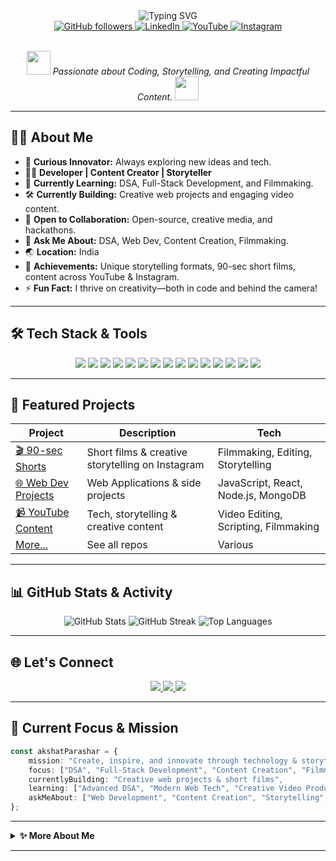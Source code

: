 <div align="center">
  <img src="https://readme-typing-svg.herokuapp.com?font=Fira+Code&weight=600&size=28&duration=4000&pause=1000&color=F7DF1E&center=true&vCenter=true&random=false&width=650&lines=Hi%2C+I'm+Akshat+Parashar!+%F0%9F%9A%80;Developer+%7C;Content+Creator+%7C;Storyteller+%7C;Turning+Ideas+into+Reality" alt="Typing SVG" />
</div>

<div align="center">
  <a href="https://github.com/akss23">
    <img src="https://img.shields.io/github/followers/akss23?label=Follow&style=social" alt="GitHub followers">
  </a>
 
  <a href="https://www.linkedin.com/in/akshat-parashar-9982b4256/">
    <img src="https://img.shields.io/badge/-LinkedIn-0A66C2?style=flat-square&logo=linkedin" alt="LinkedIn">
  </a>
  <a href="https://www.youtube.com/@aksacts/videos">
    <img src="https://img.shields.io/badge/-YouTube-FF0000?style=flat-square&logo=youtube&logoColor=white" alt="YouTube">
  </a>
  <a href="https://www.instagram.com/haii_akshat/">
    <img src="https://img.shields.io/badge/-Instagram-E4405F?style=flat-square&logo=instagram&logoColor=white" alt="Instagram">
  </a>
</div>

<br/>

<p align="center">
  <em>
    <img src="https://media.giphy.com/media/v1.Y2lkPTc5MGI3NjExOGZuaXhpY2p1c3JwM3J0OHd1aXp6bXZqZnM1eWc1Y2pveGkwMzl2dCZuZWFyPTQwMA8/gM5qFksULw54NMWyry/giphy.gif" width="38px" />
    Passionate about Coding, Storytelling, and Creating Impactful Content.
    <img src="https://media.giphy.com/media/3o7aD2saalBwwftBIY/giphy.gif" width="38px" />
  </em>
</p>

---

## 🧑‍💻 About Me

- 🚀 **Curious Innovator:** Always exploring new ideas and tech.
- 👨‍💻 **Developer | Content Creator | Storyteller**
- 🌱 **Currently Learning:** DSA, Full-Stack Development, and Filmmaking.
- 🛠️ **Currently Building:** Creative web projects and engaging video content.
- 🤝 **Open to Collaboration:** Open-source, creative media, and hackathons.
- 💬 **Ask Me About:** DSA, Web Dev, Content Creation, Filmmaking.
- 🌏 **Location:** India
- 🏅 **Achievements:** Unique storytelling formats, 90-sec short films, content across YouTube & Instagram.
- ⚡ **Fun Fact:** I thrive on creativity—both in code and behind the camera!

---

## 🛠️ Tech Stack & Tools

<div align="center">
  <img src="https://img.shields.io/badge/c++-%2300599C.svg?style=flat-square&logo=c%2B%2B&logoColor=white" />
  <img src="https://img.shields.io/badge/javascript-%23323330.svg?style=flat-square&logo=javascript&logoColor=%23F7DF1E" />
  <img src="https://img.shields.io/badge/typescript-%23007ACC.svg?style=flat-square&logo=typescript&logoColor=white" />
  <img src="https://img.shields.io/badge/html5-%23E34F26.svg?style=flat-square&logo=html5&logoColor=white" />
  <img src="https://img.shields.io/badge/css3-%231572B6.svg?style=flat-square&logo=css3&logoColor=white" />
  <img src="https://img.shields.io/badge/java-%23ED8B00.svg?style=flat-square&logo=openjdk&logoColor=white" />
  <img src="https://img.shields.io/badge/react-%2320232a.svg?style=flat-square&logo=react&logoColor=%2361DAFB" />
  <img src="https://img.shields.io/badge/node.js-6DA55F?style=flat-square&logo=node.js&logoColor=white" />
  <img src="https://img.shields.io/badge/express.js-%23404d59.svg?style=flat-square&logo=express&logoColor=%2361DAFB" />
  <img src="https://img.shields.io/badge/MongoDB-%234ea94b.svg?style=flat-square&logo=mongodb&logoColor=white" />
  <img src="https://img.shields.io/badge/mysql-4479A1.svg?style=flat-square&logo=mysql&logoColor=white" />
  <img src="https://img.shields.io/badge/firebase-%23039BE5.svg?style=flat-square&logo=firebase" />
  <img src="https://img.shields.io/badge/adobe%20premiere%20pro-9999FF.svg?style=flat-square&logo=adobe-premiere-pro&logoColor=white" />
  <img src="https://img.shields.io/badge/adobe%20after%20effects-9999FF.svg?style=flat-square&logo=adobe-after-effects&logoColor=white" />
  <img src="https://img.shields.io/badge/adobe%20photoshop-%2331A8FF.svg?style=flat-square&logo=adobe%20photoshop&logoColor=white" />
</div>

---

## 💼 Featured Projects

| Project | Description | Tech |
|---------|-------------|------|
| [🎬 90-sec Shorts](https://www.instagram.com/haii_akshat/) | Short films & creative storytelling on Instagram | Filmmaking, Editing, Storytelling |
| [🌐 Web Dev Projects](https://github.com/akss23?tab=repositories) | Web Applications & side projects | JavaScript, React, Node.js, MongoDB |
| [📹 YouTube Content](https://www.youtube.com/@aksacts/videos) | Tech, storytelling & creative content | Video Editing, Scripting, Filmmaking |
| [More...](https://github.com/akss23?tab=repositories) | See all repos | Various |

---

## 📊 GitHub Stats & Activity

<div align="center">
  <img src="https://github-readme-stats.vercel.app/api?username=akss23&theme=highcontrast&hide_border=false&count_private=true&show_icons=true" alt="GitHub Stats" />
  <img src="https://nirzak-streak-stats.vercel.app/?user=akss23&theme=highcontrast&hide_border=false" alt="GitHub Streak" />
  <img src="https://github-readme-stats.vercel.app/api/top-langs/?username=akss23&theme=highcontrast&hide_border=false&layout=compact" alt="Top Languages" />
</div>

---

## 🌐 Let's Connect

<div align="center">
  <a href="https://www.linkedin.com/in/akshat-parashar-9982b4256/">
    <img src="https://img.shields.io/badge/LinkedIn-0A66C2?style=for-the-badge&logo=linkedin&logoColor=white"/>
  </a>
  <a href="https://www.youtube.com/@aksacts/videos">
    <img src="https://img.shields.io/badge/YouTube-FF0000?style=for-the-badge&logo=youtube&logoColor=white"/>
  </a>
  <a href="https://www.instagram.com/haii_akshat/">
    <img src="https://img.shields.io/badge/Instagram-E4405F?style=for-the-badge&logo=instagram&logoColor=white"/>
  </a>
</div>

---

## 🎯 Current Focus & Mission

```typescript
const akshatParashar = {
    mission: "Create, inspire, and innovate through technology & storytelling",
    focus: ["DSA", "Full-Stack Development", "Content Creation", "Filmmaking"],
    currentlyBuilding: "Creative web projects & short films",
    learning: ["Advanced DSA", "Modern Web Tech", "Creative Video Production"],
    askMeAbout: ["Web Development", "Content Creation", "Storytelling", "Filmmaking"]
};
```

---

<details>
  <summary><b>✨ More About Me</b></summary>
  <ul>
    <li>💡 Always exploring new creative and tech ideas</li>
    <li>🛠️ Building side projects & learning every day</li>
    <li>🎬 Passionate about unique video formats & storytelling</li>
    <li>🚴‍♂️ Love cycling, music, and traveling</li>
  </ul>
</details>

---

<!--
**akss23/akss23** is a ✨ special ✨ repository because its `README.md` (this file) appears on your GitHub profile.
-->
